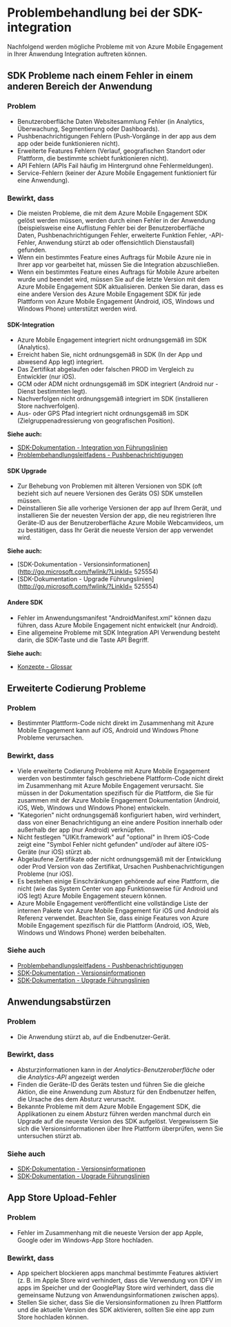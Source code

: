 <properties 
   pageTitle="Azure mobilen Engagement Problembehandlungsleitfadens - SDK" 
   description="Behandeln von Problemen mit SDK Integration in Azure Mobile Engagement" 
   services="mobile-engagement" 
   documentationCenter="" 
   authors="piyushjo" 
   manager="dwrede" 
   editor=""/>

<tags
   ms.service="mobile-engagement"
   ms.devlang="na"
   ms.topic="article"
   ms.tgt_pltfrm="mobile-multiple"
   ms.workload="mobile" 
   ms.date="08/19/2016"
   ms.author="piyushjo"/>

# <a name="troubleshooting-guide-for-sdk-integration-issues"></a>Problembehandlung bei der SDK-integration

Nachfolgend werden mögliche Probleme mit von Azure Mobile Engagement in Ihrer Anwendung Integration auftreten können.

## <a name="sdk-issues-discovered-by-a-failure-in-another-area-of-your-application"></a>SDK Probleme nach einem Fehler in einem anderen Bereich der Anwendung

### <a name="issue"></a>Problem
- Benutzeroberfläche Daten Websitesammlung Fehler (in Analytics, Überwachung, Segmentierung oder Dashboards).
- Pushbenachrichtigungen Fehlern (Push-Vorgänge in der app aus dem app oder beide funktionieren nicht).
- Erweiterte Features Fehlern (Verlauf, geografischen Standort oder Plattform, die bestimmte schiebt funktionieren nicht).
- API Fehlern (APIs Fail häufig im Hintergrund ohne Fehlermeldungen).
- Service-Fehlern (keiner der Azure Mobile Engagement funktioniert für eine Anwendung).

### <a name="causes"></a>Bewirkt, dass

- Die meisten Probleme, die mit dem Azure Mobile Engagement SDK gelöst werden müssen, werden durch einen Fehler in der Anwendung (beispielsweise eine Auflistung Fehler bei der Benutzeroberfläche Daten, Pushbenachrichtigungen Fehler, erweiterte Funktion Fehler, -API-Fehler, Anwendung stürzt ab oder offensichtlich Dienstausfall) gefunden.  
- Wenn ein bestimmtes Feature eines Auftrags für Mobile Azure nie in Ihrer app vor gearbeitet hat, müssen Sie die Integration abzuschließen. 
- Wenn ein bestimmtes Feature eines Auftrags für Mobile Azure arbeiten wurde und beendet wird, müssen Sie auf die letzte Version mit dem Azure Mobile Engagement SDK aktualisieren. Denken Sie daran, dass es eine andere Version des Azure Mobile Engagement SDK für jede Plattform von Azure Mobile Engagement (Android, iOS, Windows und Windows Phone) unterstützt werden wird.

#### <a name="sdk-integration"></a>SDK-Integration

- Azure Mobile Engagement integriert nicht ordnungsgemäß im SDK (Analytics).
- Erreicht haben Sie, nicht ordnungsgemäß in SDK (In der App und abwesend App legt) integriert.
- Das Zertifikat abgelaufen oder falschen PROD im Vergleich zu Entwickler (nur iOS).
- GCM oder ADM nicht ordnungsgemäß im SDK integriert (Android nur - Dienst bestimmten legt).
- Nachverfolgen nicht ordnungsgemäß integriert im SDK (installieren Store nachverfolgen).
- Aus- oder GPS Pfad integriert nicht ordnungsgemäß im SDK (Zielgruppenadressierung von geografischen Position).


**Siehe auch:**

- [SDK-Dokumentation - Integration von Führungslinien][Link 5] 
- [Problembehandlungsleitfadens - Pushbenachrichtigungen][Link 23]

#### <a name="sdk-upgrade"></a>SDK Upgrade

- Zur Behebung von Problemen mit älteren Versionen von SDK (oft bezieht sich auf neuere Versionen des Geräts OS) SDK umstellen müssen.
- Deinstallieren Sie alle vorherige Versionen der app auf Ihrem Gerät, und installieren Sie der neuesten Version der app, die neu registrieren Ihre Geräte-ID aus der Benutzeroberfläche Azure Mobile Webcamvideos, um zu bestätigen, dass Ihr Gerät die neueste Version der app verwendet wird.

**Siehe auch:**

- [SDK-Dokumentation - Versionsinformationen](http://go.microsoft.com/fwlink/?LinkId= 525554) 
- [SDK-Dokumentation - Upgrade Führungslinien](http://go.microsoft.com/fwlink/?LinkId= 525554)

#### <a name="sdk-other"></a>Andere SDK

- Fehler im Anwendungsmanifest "AndroidManifest.xml" können dazu führen, dass Azure Mobile Engagement nicht entwickelt (nur Android).
- Eine allgemeine Probleme mit SDK Integration API Verwendung besteht darin, die SDK-Taste und die Taste API Begriff.

**Siehe auch:**

- [Konzepte - Glossar][Link 6]

## <a name="advanced-coding-issues"></a>Erweiterte Codierung Probleme

### <a name="issue"></a>Problem
-  Bestimmter Plattform-Code nicht direkt im Zusammenhang mit Azure Mobile Engagement kann auf iOS, Android und Windows Phone Probleme verursachen.

### <a name="causes"></a>Bewirkt, dass

- Viele erweiterte Codierung Probleme mit Azure Mobile Engagement werden von bestimmter falsch geschriebene Plattform-Code nicht direkt im Zusammenhang mit Azure Mobile Engagement verursacht. Sie müssen in der Dokumentation spezifisch für die Plattform, die Sie für zusammen mit der Azure Mobile Engagement Dokumentation (Android, iOS, Web, Windows und Windows Phone) entwickeln.
- "Kategorien" nicht ordnungsgemäß konfiguriert haben, wird verhindert, dass von einer Benachrichtigung an eine andere Position innerhalb oder außerhalb der app (nur Android) verknüpfen. 
- Nicht festlegen "UIKit.framework" auf "optional" in Ihrem iOS-Code zeigt eine "Symbol Fehler nicht gefunden" und/oder auf ältere iOS-Geräte (nur iOS) stürzt ab.
- Abgelaufene Zertifikate oder nicht ordnungsgemäß mit der Entwicklung oder Prod Version von das Zertifikat, Ursachen Pushbenachrichtigungen Probleme (nur iOS).
- Es bestehen einige Einschränkungen gehörende auf eine Plattform, die nicht (wie das System Center von app Funktionsweise für Android und iOS legt) Azure Mobile Engagement steuern können.
- Azure Mobile Engagement veröffentlicht eine vollständige Liste der internen Pakete von Azure Mobile Engagement für iOS und Android als Referenz verwendet. Beachten Sie, dass einige Features von Azure Mobile Engagement spezifisch für die Plattform (Android, iOS, Web, Windows und Windows Phone) werden beibehalten.

### <a name="see-also"></a>Siehe auch

 - [Problembehandlungsleitfadens - Pushbenachrichtigungen][Link 23] 
 - [SDK-Dokumentation - Versionsinformationen][Link 5]
 - [SDK-Dokumentation - Upgrade Führungslinien][Link 5]

## <a name="application-crashes"></a>Anwendungsabstürzen

### <a name="issue"></a>Problem
- Die Anwendung stürzt ab, auf die Endbenutzer-Gerät.

### <a name="causes"></a>Bewirkt, dass

- Absturzinformationen kann in der *Analytics-Benutzeroberfläche* oder die *Analytics-API* angezeigt werden
- Finden die Geräte-ID des Geräts testen und führen Sie die gleiche Aktion, die eine Anwendung zum Absturz für den Endbenutzer helfen, die Ursache des dem Absturz verursacht.
- Bekannte Probleme mit dem Azure Mobile Engagement SDK, die Applikationen zu einem Absturz führen werden manchmal durch ein Upgrade auf die neueste Version des SDK aufgelöst. Vergewissern Sie sich die Versionsinformationen über Ihre Plattform überprüfen, wenn Sie untersuchen stürzt ab.

### <a name="see-also"></a>Siehe auch

- [SDK-Dokumentation - Versionsinformationen][Link 5]
- [SDK-Dokumentation - Upgrade Führungslinien][Link 5]

## <a name="app-store-upload-failures"></a>App Store Upload-Fehler

### <a name="issue"></a>Problem
- Fehler im Zusammenhang mit die neueste Version der app Apple, Google oder im Windows-App Store hochladen.

### <a name="causes"></a>Bewirkt, dass

- App speichert blockieren apps manchmal bestimmte Features aktiviert (z. B. im Apple Store wird verhindert, dass die Verwendung von IDFV im apps im Speicher und der GooglePlay Store wird verhindert, dass die gemeinsame Nutzung von Anwendungsinformationen zwischen apps). 
- Stellen Sie sicher, dass Sie die Versionsinformationen zu Ihren Plattform und die aktuelle Version des SDK aktivieren, sollten Sie eine app zum Store hochladen können.

<!--Link references-->
[Link 1]: mobile-engagement-user-interface.md
[Link 2]: mobile-engagement-troubleshooting-guide.md
[Link 3]: mobile-engagement-how-tos.md
[Link 4]: http://go.microsoft.com/fwlink/?LinkID=525553
[Link 5]: http://go.microsoft.com/fwlink/?LinkID=525554
[Link 6]: http://go.microsoft.com/fwlink/?LinkId=525555
[Link 7]: https://account.windowsazure.com/PreviewFeatures
[Link 8]: https://social.msdn.microsoft.com/Forums/azure/en-US/home?forum=azuremobileengagement
[Link 9]: http://azure.microsoft.com/en-us/services/mobile-engagement/
[Link 10]: http://azure.microsoft.com/en-us/documentation/services/mobile-engagement/
[Link 11]: http://azure.microsoft.com/en-us/pricing/details/mobile-engagement/
[Link 12]: mobile-engagement-user-interface-navigation.md
[Link 13]: mobile-engagement-user-interface-home.md
[Link 14]: mobile-engagement-user-interface-my-account.md
[Link 15]: mobile-engagement-user-interface-analytics.md
[Link 16]: mobile-engagement-user-interface-monitor.md
[Link 17]: mobile-engagement-user-interface-reach.md
[Link 18]: mobile-engagement-user-interface-segments.md
[Link 19]: mobile-engagement-user-interface-dashboard.md
[Link 20]: mobile-engagement-user-interface-settings.md
[Link 21]: mobile-engagement-troubleshooting-guide-analytics.md
[Link 22]: mobile-engagement-troubleshooting-guide-apis.md
[Link 23]: mobile-engagement-troubleshooting-guide-push-reach.md
[Link 24]: mobile-engagement-troubleshooting-guide-service.md
[Link 25]: mobile-engagement-troubleshooting-guide-sdk.md
[Link 26]: mobile-engagement-troubleshooting-guide-sr-info.md
[Link 27]: mobile-engagement-user-interface-reach-campaign.md
[Link 28]: mobile-engagement-user-interface-reach-criterion.md
[Link 29]: mobile-engagement-user-interface-reach-content.md
 
